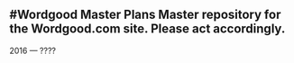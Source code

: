 #Wordgood Master Plans
Master repository for the Wordgood.com site.
Please act accordingly.
-----
2016 &mdash; ????

